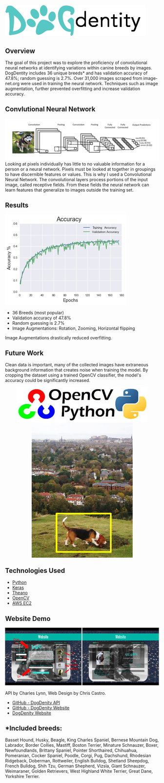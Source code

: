 # ![graph](images/logo.png)

## Overview
The goal of this project was to explore the proficiency of convolutional neural networks at identifying variations within canine breeds by images. DogDentity includes 36 unique breeds* and has validation accuracy of 47.8%; random guessing is 2.7%. Over 31,000 images scraped from image-net.org were used in training the neural network. Techniques such as image augmentation, further prevented overfitting and increase validation accuracy.

## Convlutional Neural Network
![CNN](images/CNN.png)
Looking at pixels individually has little to no valuable information for a person or a neural network. Pixels must be looked at together in groupings to have discernible features or values. This is why I used a Convolutional Neural Network. The convolutional layers process portions of the input image, called receptive fields. From these fields the neural network can learn features that generalize to images outside the training set. 

## Results
![CNN](images/graph.png)
- 36 Breeds (most popular)
- Validation accuracy of 47.8%
- Random guessing is 2.7%
- Image Augmentations: Rotation, Zooming, Horizontal flipping

Image Augmentations drastically reduced overfitting.

## Future Work
Clean data is important, many of the collected images have extraneous background information that creates noise when training the model. By cropping the dataset using a trained OpenCV classifier, the model's accuracy could be significantly increased.
<p align="center">
  <img align="middle" src="images/opencv_python.jpg" alt="opencv-python">
  <img align="middle" src="images/opencv_crop.png" alt="cv2crop">
</p>


## Technologies Used
- [Python](https://www.python.org/)
- [Keras](http://keras.io/)
- [Theano](http://deeplearning.net/software/theano/)
- [OpenCV](http://opencv.org/)
- [AWS EC2](https://aws.amazon.com/)


## Website Demo
![Website](images/website.png)

 API by Charles Lynn, Web Design by Chris Castro.

- [GitHub - DogDenity API](https://github.com/CharlesLynn/DogDenity_API)
- [GitHub - DogDenity Website](https://github.com/quadsurf/dogdentity)
- [DogDenity Website](http://dogdentity.com/static/index.html#/)

## *Included breeds:
Basset Hound, Husky, Beagle, King Charles Spaniel, Bernese Mountain Dog, Labrador, Border Collies, Mastiff, Boston Terrier, Minature Schnauzer, Boxer, Newfoundlands, Brittany Spaniel, Pointer Shorthaired, Chihuahua, Pomeranian, Cocker Spaniel, Poodle, Corgi, Pug, Dachshund, Rhodesian Ridgeback, Doberman, Rottweiler, English Bulldog, Shetland Sheepdog, French Bulldog, Shih Tzu, German Shepherd, Vizsla, Giant Schnauzer, Weimaraner, Golden Retrievers, West Highland White Terrier, Great Dane, Yorkshire Terrier.
